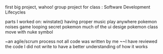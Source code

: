first big project, wahoo!
group project for class :  Software Development Lifecycles

parts I worked on:
winstate()
having proper music play anywhere
pokemon noises
game looping
secret pokemon
much of the ui desige
pokemon class
move with nuke symbol


~an agile/scrum process not all code was written by me
~~I have reviewed the code I did not write to have a better understanding of how it works
